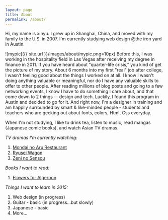 ```yaml
---
layout: page
title: About
permalink: /about/
---
```


Hi, my name is xinyu. I grew up in Shanghai, China, and moved with my family to the U.S. in 2007. I'm currently studying web design @the iron yard in Austin.  

![mypic]({{ site.url }}/images/about/mypic.png=10px) 
Before this, I was working in the hospitality field in Las Vegas after receiving my degree in finance in 2011. If you have heard about "quarter-life crisis," you kind of get the picture of my story. About 6 months into my first "real" job after college, I wasn't feeling good about the things I worked on at all. I know I wasn't doing anything valuable or meaningful, nor do I have any valuable skills to offer to other people. After reading millions of blog posts and going to a few networking events, I know I have to do something I care about, and that come down to 2 things -- design and tech. Luckily, I found this program in Austin and decided to go for it. And right now, I'm a designer in training and am happily surrounded by smart & like-minded people - students and teachers who are geeking out about fonts, colors, Html, Css everyday.  

When I'm not studying, I like to drink tea, listen to music, read mangas (Japanese comic books), and watch Asian TV dramas.

*TV dramas I'm currently watching:*  

1. [Mondai no Aru Restaurant](http://www.fujitv.co.jp/mondainoaru_restaurant/index.html)  
2. [Ryusei Wagon](http://www.tbs.co.jp/ryusei_wagon/) 
3. [Zeni no Sensou](http://www.ktv.jp/zeni/index.html) 

*Books I want to read:*

1. [Flowers for Algernon](http://www.amazon.com/Flowers-Algernon-Daniel-Keyes/dp/0156030306) 

*Things I want to learn in 2015:*

1. Web design (in progress)
2. Guitar - basic (in progress...but slowly)
3. Japanese - basic 
4. More...


